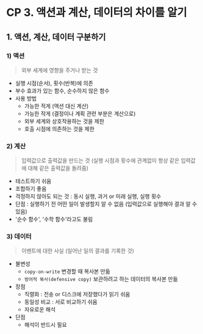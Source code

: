 # CP 3. 액션과 계산, 데이터의 차이를 알기

## 1. 액션, 계산, 데이터 구분하기

### 1) 액션

> 외부 세계에 영향을 주거나 받는 것

- 실행 시점(순서), 횟수(반복)에 의존
- 부수 효과가 있는 함수, 순수하지 않은 함수
- 사용 방법
  - 가능한 적게 (액션 대신 계산)
  - 가능한 작게 (결정이나 계획 관련 부분은 계산으로)
  - 외부 세계와 상호작용하는 것을 제한
  - 호출 시점에 의존하는 것을 제한

### 2) 계산

> 입력값으로 출력값을 만드는 것 (실행 시점과 횟수에 관계없이 항상 같은 입력값에 대해 같은 출력값을 돌려줌)

- 테스트하기 쉬움
- 조합하기 좋음
- 걱정하지 않아도 되는 것 : 동시 실행, 과거 or 미래 실행, 실행 횟수
- 단점 : 실행하기 전 어떤 일이 발생할지 알 수 없음 (입력값으로 실행해야 결과 알 수 있음)
- '순수 함수', '수학 함수'라고도 불림

### 3) 데이터

> 이벤트에 대한 사실 (일어난 일의 결과를 기록한 것)

- 불변성
  - `copy-on-write` 변경할 때 복사본 만듦
  - `방어적 복사(defensive copy)` 보관하려고 하는 데이터의 복사본 만듦
- 장점
  - 직렬화 : 전송 or 디스크에 저장했다가 읽기 쉬움
  - 동일성 비교 : 서로 비교하기 쉬움
  - 자유로운 해석
- 단점
  - 해석이 반드시 필요
